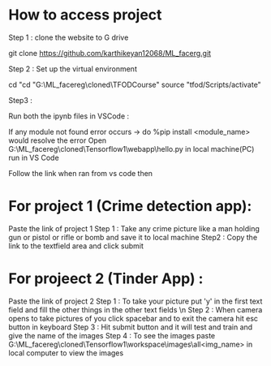 # How to access project

Step 1 : clone the website to G drive

git clone https://github.com/karthikeyan12068/ML_facerg.git

Step 2 : Set up the virtual environment

cd "cd "G:\ML_facereg\cloned\TFODCourse"
source "tfod/Scripts/activate"

Step3 :

Run both the ipynb files in VSCode :

If any module not found error occurs -> do %pip install <module_name> would resolve the error
Open G:\ML_facereg\cloned\Tensorflow1\webapp\hello.py in local machine(PC)
run in VS Code 

Follow the link when ran from vs code then

# For project 1 (Crime detection app): 

Paste the link of project 1
Step 1 : Take any crime picture like a man holding gun or pistol or rifle or bomb and save it to local machine
Step2 : Copy the link to the textfield area and click submit

# For projeect 2 (Tinder App) :

Paste the link of project 2
Step 1 : To take your picture put 'y' in the first text field and fill the other things in the other text fields \n
Step 2 : When camera opens to take pictures of you click spacebar and to exit the camera hit esc button in keyboard
Step 3 : Hit submit button and it will test and train and give the name of the images 
Step 4 : To see the images paste G:\ML_facereg\cloned\Tensorflow1\workspace\images\all\<img_name> in local computer to view the images
